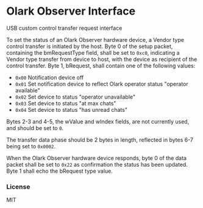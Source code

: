 # Olark Observer Interface
USB custom control transfer request interface

To set the status of an Olark Observer hardware device, a Vendor type control transfer is initiated by the host. Byte 0 of the setup packet, containing the bmRequestType field, shall be set to `0xc0`, indicating a Vendor type transfer from device to host, with the device as recipient of the control transfer. Byte 1, bRequest, shall contain one of the following values:

- `0x00` Notification device off
- `0x01` Set notification device to reflect Olark operator status "operator available"
- `0x02` Set device to status "operator unavailable"
- `0x03` Set device to status "at max chats"
- `0x04` Set device to status "has unread chats"

Bytes 2-3 and 4-5, the wValue and wIndex fields, are not currently used, and should be set to `0`.

The transfer data phase should be 2 bytes in length, reflected in bytes 6-7 being set to `0x0002`.

When the Olark Observer hardware device responds, byte 0 of the data packet shall be set to `0x22` as confirmation the status has been updated. Byte 1 shall echo the bRequest type value.

### License
MIT
